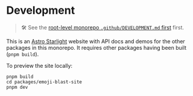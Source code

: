 # Development

> 🛠️ See the [root-level monorepo `.github/DEVELOPMENT.md` first](../../../.github/DEVELOPMENT.md) first.

This is an [Astro Starlight](https://starlight.astro.build) website with API docs and demos for the other packages in this monorepo.
It requires other packages having been built (`pnpm build`).

To preview the site locally:

```shell
pnpm build
cd packages/emoji-blast-site
pnpm dev
```
